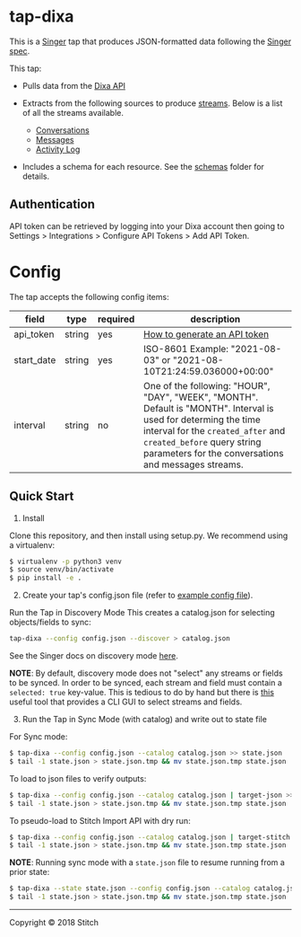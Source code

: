 # tap-dixa

This is a [Singer](https://singer.io) tap that produces JSON-formatted data
following the [Singer
spec](https://github.com/singer-io/getting-started/blob/master/SPEC.md).

This tap:

- Pulls data from the [Dixa API](https://support.dixa.help/en/categories/65-dixa-api-s)
- Extracts from the following sources to produce [streams](tap_dixa/streams.py). Below is a list of all the streams available.
  - [Conversations](https://support.dixa.help/en/articles/174-export-conversations-via-api)
  - [Messages](https://support.dixa.help/en/articles/219-export-messages-via-api)
  - [Activity Log](https://integrations.dixa.io/docs#/ActivityLog)

- Includes a schema for each resource. See the [schemas](tap_dixa/schemas) folder for details.

## Authentication

API token can be retrieved by logging into your Dixa account then going to Settings > Integrations > Configure API Tokens > Add API Token.

# Config

The tap accepts the following config items:

| field                  | type   | required | description                                                                                                                                                                                                |
|------------------------|--------|----------|------------------------------------------------------------------------------------------------------------------------------------------------------------------------------------------------------------|
| api_token          | string | yes      | [How to generate an API token](https://docs.dixa.io/docs/tutorial-create-an-api-token)                         |
| start_date             | string | yes      | ISO-8601  Example: "2021-08-03" or "2021-08-10T21:24:59.036000+00:00"                                                                                                                                             |
| interval            | string | no       | One of the following: "HOUR", "DAY", "WEEK", "MONTH". Default is "MONTH". Interval is used for determing the time interval for the `created_after` and `created_before` query string parameters for the conversations and messages streams.        |

## Quick Start

1. Install

Clone this repository, and then install using setup.py. We recommend using a virtualenv:

```bash
$ virtualenv -p python3 venv
$ source venv/bin/activate
$ pip install -e .
```

2. Create your tap's config.json file (refer to [example config file](config.json.example)).

Run the Tap in Discovery Mode This creates a catalog.json for selecting objects/fields to sync:

```bash
tap-dixa --config config.json --discover > catalog.json
```

See the Singer docs on discovery mode [here](https://github.com/singer-io/getting-started/blob/master/docs/DISCOVERY_MODE.md#discovery-mode).

**NOTE**: By default, discovery mode does not "select" any streams or fields to be synced. In order to be synced, each stream and field must contain a `selected: true` key-value. This is tedious to do by hand but there is [this](https://github.com/chrisgoddard/singer-discover) useful tool that provides a CLI GUI to select streams and fields.

3. Run the Tap in Sync Mode (with catalog) and write out to state file

For Sync mode:

```bash
$ tap-dixa --config config.json --catalog catalog.json >> state.json
$ tail -1 state.json > state.json.tmp && mv state.json.tmp state.json
```

To load to json files to verify outputs:

```bash
$ tap-dixa --config config.json --catalog catalog.json | target-json >> state.json
$ tail -1 state.json > state.json.tmp && mv state.json.tmp state.json
```

To pseudo-load to Stitch Import API with dry run:

```bash
$ tap-dixa --config config.json --catalog catalog.json | target-stitch --config target_config.json --dry-run >> state.json
$ tail -1 state.json > state.json.tmp && mv state.json.tmp state.json
```

**NOTE**: Running sync mode with a `state.json` file to resume running from a prior state:

```bash
$ tap-dixa --state state.json --config config.json --catalog catalog.json >> state.json
$ tail -1 state.json > state.json.tmp && mv state.json.tmp state.json
```

---

Copyright &copy; 2018 Stitch
